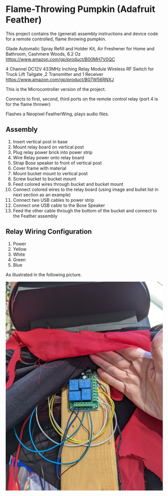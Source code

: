 # Flame-Throwing Pumpkin (Adafruit Feather)

This project contains the (general) assembly instructions and device code for a remote controlled, flame throwing pumpkin. 

Glade Automatic Spray Refill and Holder Kit, Air Freshener for Home and Bathroom, Cashmere Woods, 6.2 Oz
https://www.amazon.com/gp/product/B00MH7V0QC


4 Channel DC12V 433MHz Inching Relay Module Wireless RF Switch for Truck Lift Tailgate ,2 Transmitter and 1 Receiver
https://www.amazon.com/gp/product/B07W56RNXJ




This is the Microcontroller version of the project.

Connects to first, second, third ports on the remote control relay (port 4 is for the flame thrower)

Flashes a Neopixel FeatherWing, plays audio files.



## Assembly

1. Insert vertical post in base
2. Mount relay board on vertical post
3. Plug relay power brick into power strip
4. Wire Relay power onto relay board
5. Strap Bose speaker to front of vertical post
6. Cover frame with material
7. Mount bucket mount to vertical post
8. Screw bucket to bucket mount
9. Feed colored wires through bucket and bucket mount
10. Connect colored wires to the relay board (using image and bullet list in next section as an example)
11. Connect two USB cables to power strip
12. Connect one USB cable to the Bose Speaker
13. Feed the other cable through the bottom of the bucket and connect to the Feather assembly

## Relay Wiring Configuration

1. Power
2. Yellow
3. White
4. Green
5. Blue

As illustrated in the following picture.

![Relay Wiring](images/figure-01.png)